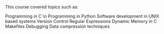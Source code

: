 This course covered topics such as:

Programming in C \n
Programming in Python
Software development in UNIX based systems
Version Control
Regular Expressions
Dynamic Memory in C
Makefiles
Debugging
Data compression techniques 
